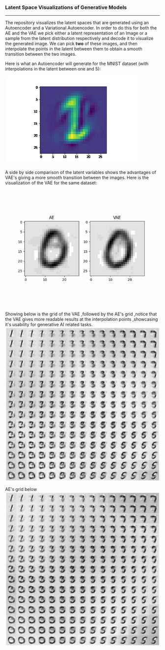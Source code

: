 ### Latent Space Visualizations of Generative Models

---


The repository visualizes the latent spaces that are generated using an Autoencoder and a Variational Autoencoder.
In order to do this for both the AE and the VAE we pick either a latent representation of an Image or a sample from the latent distribution respectively and decode it to visualize the generated image.
We can pick <b>two</b> of these images, and then interpolate the points in the latent between them to obtain a smooth transition between the two images.

Here is what an Autoencoder will generate for the MNIST dataset (with interpolations in the latent between one and 5):


![AE](ae.gif) 


A side by side comparison of the latent variables shows the advantages of VAE's giving a more smooth transition between the images.
Here is the visualization of the VAE for the same dataset:

![VAE-AE](test_0_1.gif)

Showing below is the grid of the VAE ,followed by the AE's grid ,notice that the VAE gives more readable results at the interpolation points ,showcasing it's usability for generative AI related tasks.
![VAE-grid](VAE_grid.jpeg)

AE's grid below
![AE-grid](AE_grid.jpeg)
